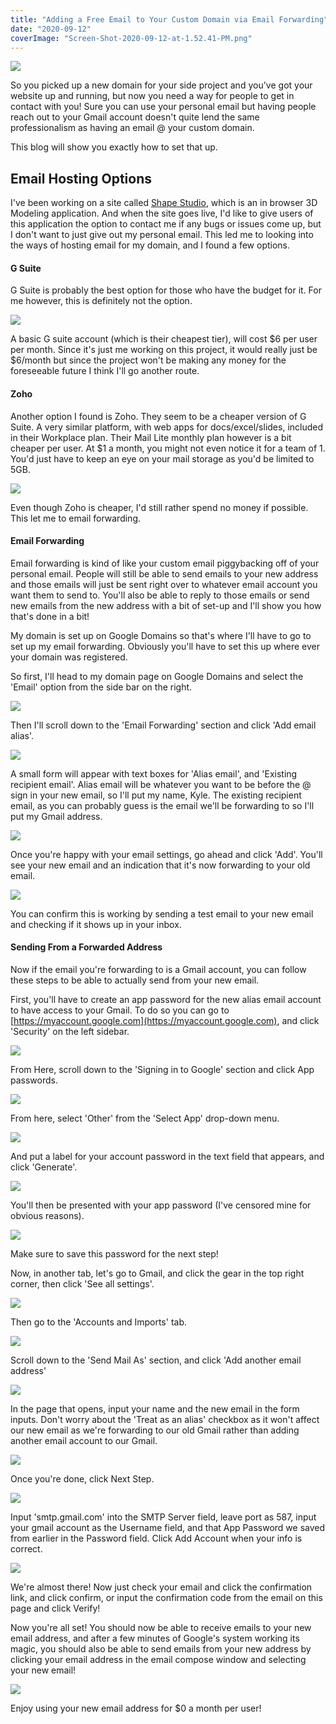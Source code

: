 ```yaml
---
title: "Adding a Free Email to Your Custom Domain via Email Forwarding"
date: "2020-09-12"
coverImage: "Screen-Shot-2020-09-12-at-1.52.41-PM.png"
---
```


![](images/Screen-Shot-2020-09-12-at-1.52.41-PM-1024x512.png)

So you picked up a new domain for your side project and you've got your website up and running, but now you need a way for people to get in contact with you! Sure you can use your personal email but having people reach out to your Gmail account doesn't quite lend the same professionalism as having an email @ your custom domain.

This blog will show you exactly how to set that up.

## Email Hosting Options

I've been working on a site called [Shape Studio](https://shape.studio), which is an in browser 3D Modeling application. And when the site goes live, I'd like to give users of this application the option to contact me if any bugs or issues come up, but I don't want to just give out my personal email. This led me to looking into the ways of hosting email for my domain, and I found a few options.

#### G Suite

G Suite is probably the best option for those who have the budget for it. For me however, this is definitely not the option.

![](images/Screen-Shot-2020-09-10-at-6.05.27-PM.png)

A basic G suite account (which is their cheapest tier), will cost $6 per user per month. Since it's just me working on this project, it would really just be $6/month but since the project won't be making any money for the foreseeable future I think I'll go another route.

#### Zoho

Another option I found is Zoho. They seem to be a cheaper version of G Suite. A very similar platform, with web apps for docs/excel/slides, included in their Workplace plan. Their Mail Lite monthly plan however is a bit cheaper per user. At $1 a month, you might not even notice it for a team of 1. You'd just have to keep an eye on your mail storage as you'd be limited to 5GB.

![](images/Screen-Shot-2020-09-10-at-6.06.56-PM.png)

Even though Zoho is cheaper, I'd still rather spend no money if possible. This let me to email forwarding.

#### Email Forwarding

Email forwarding is kind of like your custom email piggybacking off of your personal email. People will still be able to send emails to your new address and those emails will just be sent right over to whatever email account you want them to send to. You'll also be able to reply to those emails or send new emails from the new address with a bit of set-up and I'll show you how that's done in a bit!

My domain is set up on Google Domains so that's where I'll have to go to set up my email forwarding. Obviously you'll have to set this up where ever your domain was registered.

So first, I'll head to my domain page on Google Domains and select the 'Email' option from the side bar on the right.

![](images/Screen-Shot-2020-09-12-at-10.51.42-AM-1024x578.png)

Then I'll scroll down to the 'Email Forwarding' section and click 'Add email alias'.

![](images/Screen-Shot-2020-09-12-at-10.53.04-AM-1024x292.png)

A small form will appear with text boxes for 'Alias email', and 'Existing recipient email'. Alias email will be whatever you want to be before the @ sign in your new email, so I'll put my name, Kyle. The existing recipient email, as you can probably guess is the email we'll be forwarding to so I'll put my Gmail address.

![](images/Screen-Shot-2020-09-12-at-10.53.36-AM-1024x271.png)

Once you're happy with your email settings, go ahead and click 'Add'. You'll see your new email and an indication that it's now forwarding to your old email.

![](images/Screen-Shot-2020-09-12-at-11.03.09-AM-1024x330.png)

You can confirm this is working by sending a test email to your new email and checking if it shows up in your inbox.

#### Sending From a Forwarded Address

Now if the email you're forwarding to is a Gmail account, you can follow these steps to be able to actually send from your new email.

First, you'll have to create an app password for the new alias email account to have access to your Gmail. To do so you can go to [https://myaccount.google.com](https://myaccount.google.com), and click 'Security' on the left sidebar.

![](images/Screen-Shot-2020-09-12-at-12.26.17-PM-1024x249.png)

From Here, scroll down to the 'Signing in to Google' section and click App passwords.

![](images/Screen-Shot-2020-09-12-at-12.27.16-PM-1-1024x403.png)

From here, select 'Other' from the 'Select App' drop-down menu.

![](images/Screen-Shot-2020-09-12-at-12.28.00-PM-1024x428.png)

And put a label for your account password in the text field that appears, and click 'Generate'.

![](images/Screen-Shot-2020-09-12-at-12.28.16-PM-1024x242.png)

You'll then be presented with your app password (I've censored mine for obvious reasons).

![](images/Screen-Shot-2020-09-12-at-12.28.37-PM-1-1024x742.png)

Make sure to save this password for the next step!

Now, in another tab, let's go to Gmail, and click the gear in the top right corner, then click 'See all settings'.

![](images/Screen-Shot-2020-09-12-at-11.58.46-AM.png)

Then go to the 'Accounts and Imports' tab.

![](images/Screen-Shot-2020-09-12-at-12.08.02-PM-1024x90.png)

Scroll down to the 'Send Mail As' section, and click 'Add another email address'

![](images/screenshot-send-mail-as-1-1024x149.png)

In the page that opens, input your name and the new email in the form inputs. Don't worry about the 'Treat as an alias' checkbox as it won't affect our new email as we're forwarding to our old Gmail rather than adding another email account to our Gmail.

![](images/Screen-Shot-2020-09-12-at-12.18.11-PM.png)

Once you're done, click Next Step.

![](images/Screen-Shot-2020-09-12-at-1.09.59-PM-1024x539.png)

Input 'smtp.gmail.com' into the SMTP Server field, leave port as 587, input your gmail account as the Username field, and that App Password we saved from earlier in the Password field. Click Add Account when your info is correct.

![](images/Screen-Shot-2020-09-12-at-1.10.31-PM-1024x344.png)

We're almost there! Now just check your email and click the confirmation link, and click confirm, or input the confirmation code from the email on this page and click Verify!

Now you're all set! You should now be able to receive emails to your new email address, and after a few minutes of Google's system working its magic, you should also be able to send emails from your new address by clicking your email address in the email compose window and selecting your new email!

![](images/Screen-Shot-2020-09-12-at-1.29.58-PM-1024x949.png)

Enjoy using your new email address for $0 a month per user!
